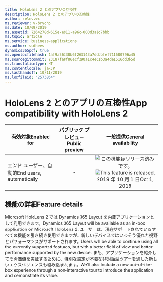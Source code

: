 ```yaml
---
title: HoloLens 2 とのアプリの互換性
description: HoloLens 2 とのアプリの互換性
author: relnotes
ms.reviewer: v-brycho
ms.date: 10/09/2019
ms.assetid: 7264278d-615e-e911-a96c-000d3a1c7bbb
ms.topic: article
ms.service: business-applications
ms.author: sudhees
dynamics365pdf: true
ms.openlocfilehash: 4af9a56338b6f263143a7ddbbfef711680796a45
ms.sourcegitcommit: 23187fa8f86ecf390a1c4e61b3a4de1516dd3b5d
ms.translationtype: HT
ms.contentlocale: ja-JP
ms.lasthandoff: 10/11/2019
ms.locfileid: "2573834"
---
```

# <a name="app-compatibility-with-hololens-2"></a><span data-ttu-id="b649d-103">HoloLens 2 とのアプリの互換性</span><span class="sxs-lookup"><span data-stu-id="b649d-103">App compatibility with HoloLens 2</span></span>


| <span data-ttu-id="b649d-104">有効対象</span><span class="sxs-lookup"><span data-stu-id="b649d-104">Enabled for</span></span>    |  <span data-ttu-id="b649d-105">パブリック プレビュー</span><span class="sxs-lookup"><span data-stu-id="b649d-105">Public preview</span></span> | <span data-ttu-id="b649d-106">一般提供</span><span class="sxs-lookup"><span data-stu-id="b649d-106">General availability</span></span> | 
| ---------- | :----------: |:----------: |
|<span data-ttu-id="b649d-107">エンド ユーザー、自動的</span><span class="sxs-lookup"><span data-stu-id="b649d-107">End users, automatically</span></span>|-| <span data-ttu-id="b649d-108">![この機能はリリース済みです。](/dynamics365-release-plan/media/green-checkmark.png "この機能はリリース済みです。")</span><span class="sxs-lookup"><span data-stu-id="b649d-108">![This feature is released.](/dynamics365-release-plan/media/green-checkmark.png "This feature is released.")</span></span> <span data-ttu-id="b649d-109">2019 年 10 月 1 日</span><span class="sxs-lookup"><span data-stu-id="b649d-109">Oct 1, 2019</span></span>|






## <a name="feature-details"></a><span data-ttu-id="b649d-110">機能の詳細</span><span class="sxs-lookup"><span data-stu-id="b649d-110">Feature details</span></span>
<!--feature detail start -->
<span data-ttu-id="b649d-111">Microsoft HoloLens 2 では Dynamics 365 Layout を内蔵アプリケーションとして利用できます。</span><span class="sxs-lookup"><span data-stu-id="b649d-111">Dynamics 365 Layout will be available as an in-box application on Microsoft HoloLens 2.</span></span> <span data-ttu-id="b649d-112">ユーザーは、現在サポートされているすべての機能を引き続き使用できますが、新しいデバイスではいっそう優れた視野とパフォーマンスがサポートされます。</span><span class="sxs-lookup"><span data-stu-id="b649d-112">Users will be able to continue using all the currently supported features, but with a better field of view and better performance supported by the new device.</span></span> <span data-ttu-id="b649d-113">また、アプリケーションを紹介してその価値を実証するために、特別な設定が不要な非対話型ツアーを通した新しいエクスペリエンスも組み込まれます。</span><span class="sxs-lookup"><span data-stu-id="b649d-113">We'll also include a new out-of-the-box experience through a non-interactive tour to introduce the application and demonstrate its value.</span></span>
<!--feature detail end -->









